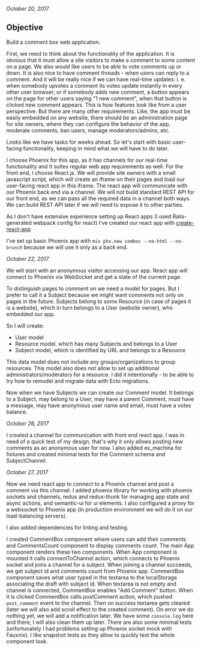 _October 20, 2017_

## Objective

Build a comment box web application.

First, we need to think about the functionality of the application. It is obvious that it must allow a site visitors to make a comment to some content on a page. We also would like users to be able to vote comments up or down. It is also nice to have comment threads - when users can reply to a comment. And it will be really nice if we can have real-time updates: i. e. when somebody upvotes a comment its votes update instantly in every other user browser; or if somebody adds new comment, a button appears on the page for other users saying "1 new comment", when that button is clicked new comment appears.
This is how features look like from a user perspective. But there are many other requirements. Like, the app must be easily embedded on any website, there should be an administration page for site owners, where they can configure the behavior of the app, moderate comments, ban users, manage moderators/admins, etc.

Looks like we have tasks for weeks ahead. So let's start with basic user-facing functionality, keeping in mind what we will have to do later.

I choose Phoenix for this app, as it has channels for our real-time functionality and it suites regular web app requirements as well.
For the front end, I choose React.js.
We will provide site owners with a small javascript script, which will create an iframe on their pages and load our user-facing react app in this iframe. The react app will communicate with our Phoenix back end via a channel. We will not build standard REST API for our front end, as we can pass all the required data in a channel both ways. We can build REST API later if we will need to expose it to other parties.

As I don't have extensive experience setting up React apps (I used Rails-generated webpack config for react) I've created our react app with [create-react-app](https://github.com/facebookincubator/create-react-app)

I've set up basic Phoenix app with `mix phx.new combox --no-html --no-brunch` because we will use it only as a back end.

_October 22, 2017_

We will start with an anonymous visitor accessing our app. React app will connect to Phoenix via WebSocket and get a state of the current page.

To distinguish pages to comment on we need a model for pages. But I prefer to call it a Subject because we might want comments not only on pages in the future. Subjects belong to some Resource (in case of pages it is a website), which in turn belongs to a User (website owner), who embedded our app.

So I will create:

- User model
- Resource model, which has many Subjects and belongs to a User
- Subject model, which is identified by URL and belongs to a Resource

This data model does not include any groups/organizations to group resources. This model also does not allow to set up additional administrators/moderators for a resource. I did it intentionally - to be able to try how to remodel and migrate data with Ecto migrations.

Now when we have Subjects we can create our Comment model. It belongs to a Subject, may belong to a User, may have a parent Comment, must have a message, may have anonymous user name and email, must have a votes balance.

_October 26, 2017_

I created a channel for communication with front end react app. I was in need of a quick test of my design, that's why it only allows posting new comments as an anonymous user for now. I also added ex_machina for fixtures and created minimal tests for the Comment schema and SubjectChannel.

_October 27, 2017_

Now we need react app to connect to a Phoenix channel and post a comment via this channel.
I added phoenix library for working with phoenix sockets and channels, redux and redux-thunk for managing app state and async actions, and semantic-ui for ui elements. I also configured a proxy for a websocket to Phoenix app (in production environment we will do it on our load-balancing servers).

I also added dependencies for linting and testing.

I created CommentBox component where users can add their comments and CommentsCount component to display comments count. The main App component renders these two components. When App component is mounted it calls connectToChannel action, which connects to Phoenix socket and joins a channel for a subject. When joining a channel succeeds, we get subject id and comments count from Phoenix app. CommentBox component saves what user typed in the textarea to the localStorage associating the draft with subject id. When textarea is not empty and channel is connected, CommentBox enables "Add Comment" button. When it is clicked CommentBox calls postComment action, which pushed `post_comment` event to the channel. Then on success textarea gets cleared (later we will also add scroll effect to the created comment). On error we do nothing yet, we will add a notification later. We have some `console.log` here and there, I will also clean them up later.
There are also some minimal tests (unfortunately I had problems setting up Phoenix socket mock with Fauxnix). I like snapshot tests as they allow to quickly test the whole component look.
